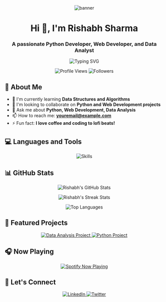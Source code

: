 <div align="center">
  <img src="https://i.imgur.com/your_banner_image_url" alt="banner" />
</div>

<h1 align="center">Hi 👋, I'm Rishabh Sharma</h1>
<h3 align="center">A passionate Python Developer, Web Developer, and Data Analyst</h3>

<p align="center">
  <img src="https://readme-typing-svg.herokuapp.com?font=Fira+Code&size=22&duration=4000&pause=800&color=9D4EDD&center=true&vCenter=true&width=435&lines=Welcome+to+my+GitHub+Profile!;I+love+coding+and+solving+problems;Let's+build+something+amazing+together!" alt="Typing SVG" />
</p>

<p align="center">
  <img src="https://komarev.com/ghpvc/?username=Rishabh-9947&label=Profile%20views&color=9D4EDD&style=flat" alt="Profile Views" />
  <img src="https://img.shields.io/github/followers/Rishabh-9947?label=Followers&color=9D4EDD&style=flat" alt="Followers" />
</p>

## 🚀 About Me

- 🌱 I'm currently learning **Data Structures and Algorithms**
- 👯 I'm looking to collaborate on **Python and Web Development projects**
- 💬 Ask me about **Python, Web Development, Data Analysis**
- 📫 How to reach me: **youremail@example.com**
- ⚡ Fun fact: **I love coffee and coding to lofi beats!**

## 💻 Languages and Tools

<p align="center">
  <img src="https://skillicons.dev/icons?i=python,html,css,js,react,nodejs,mongodb,mysql,git,github" alt="Skills" />
</p>

## 📊 GitHub Stats

<p align="center">
  <img src="https://github-readme-stats.vercel.app/api?username=Rishabh-9947&show_icons=true&theme=midnight-purple&hide_border=true" alt="Rishabh's GitHub Stats" />
</p>

<p align="center">
  <img src="https://github-readme-streak-stats.herokuapp.com/?user=Rishabh-9947&theme=midnight-purple&hide_border=true" alt="Rishabh's Streak Stats" />
</p>

<p align="center">
  <img src="https://github-readme-stats.vercel.app/api/top-langs/?username=Rishabh-9947&layout=compact&theme=midnight-purple&hide_border=true" alt="Top Languages" />
</p>

## 🌟 Featured Projects

<p align="center">
  <a href="https://github.com/Rishabh-9947/data-analysis-project">
    <img src="https://github-readme-stats.vercel.app/api/pin/?username=Rishabh-9947&repo=data-analysis-project&theme=midnight-purple&hide_border=true" alt="Data Analysis Project" />
  </a>
  <a href="https://github.com/Rishabh-9947/python-project">
    <img src="https://github-readme-stats.vercel.app/api/pin/?username=Rishabh-9947&repo=python-project&theme=midnight-purple&hide_border=true" alt="Python Project" />
  </a>
</p>

## 🎧 Now Playing

<p align="center">
  <a href="https://open.spotify.com/user/your_spotify_username">
    <img src="https://spotify-github-profile.vercel.app/api/view?uid=your_spotify_username&cover_image=true&theme=novatorem&show_offline=false&background_color=9D4EDD&interchange=true&bar_color=9D4EDD&bar_color_cover=false" alt="Spotify Now Playing" />
  </a>
</p>

## 🤝 Let's Connect

<p align="center">
  <a href="https://linkedin.com/in/your_linkedin_username">
    <img src="https://skillicons.dev/icons?i=linkedin" alt="LinkedIn" />
  </a>
  <a href="https://twitter.com/your_twitter_username">
    <img src="https://skillicons.dev/icons?i=twitter" alt="Twitter" />
  </a>
</p>

